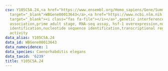 ```yaml
---
csv: Y105C5A.24,<a href="https://www.ensembl.org/Homo_sapiens/Gene/Summary?db=core;g=WBGene00013643"
  target="_blank">WBGene00013643</a>,<a href="https://www.ncbi.nlm.nih.gov/pubmed/30894454"
  target="_blank"><i class="fas fa-file"></i></a>",genetic interference,functional
  association,prime adult stage, RNA-seq assay, hsf-1 overexpression,nucleotide sequence
  identification,nucleotide sequence identification,transcriptional regulation,up-regulates
  activity
data_alias: Y105C5A.24
data_id: WBGene00013643
data_numevidence: 1
data_species: Caenorhabditis elegans
data_taxid: '6239'
title: Y105C5A.24
---
```

